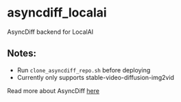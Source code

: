 # asyncdiff_localai

AsyncDiff backend for LocalAI

## Notes:
- Run `clone_asyncdiff_repo.sh` before deploying
- Currently only supports stable-video-diffusion-img2vid

Read more about AsyncDiff [here](https://github.com/czg1225/AsyncDiff)

